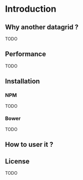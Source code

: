 # Introduction

## Why another datagrid ?

TODO

## Performance

TODO

## Installation

### NPM

TODO

### Bower

TODO

## How to user it ?

## License

TODO
